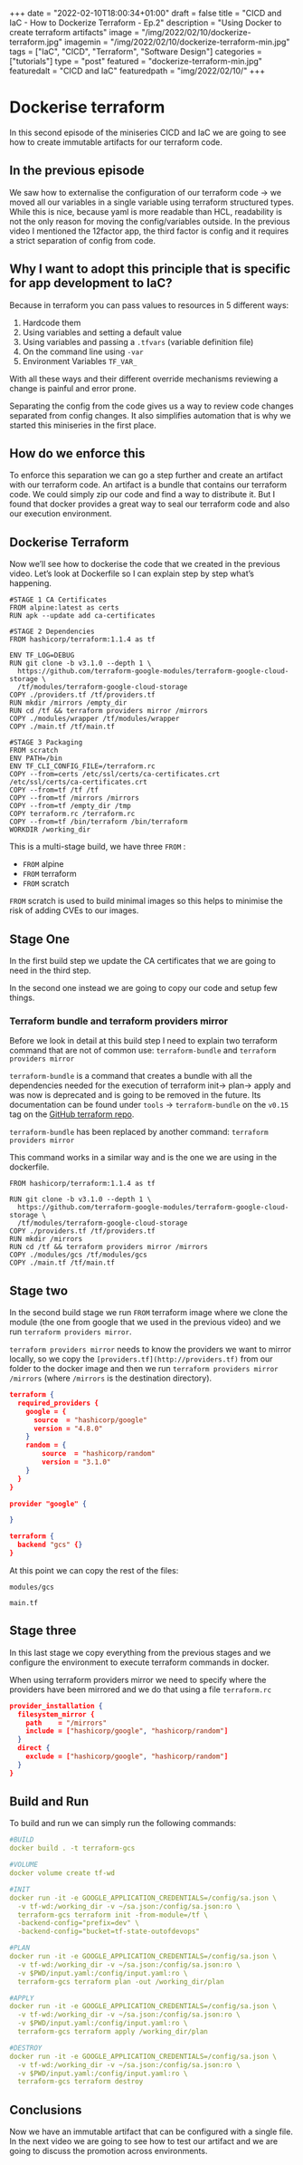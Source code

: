 +++
date = "2022-02-10T18:00:34+01:00"
draft = false
title = "CICD and IaC - How to Dockerize Terraform - Ep.2"
description = "Using Docker to create terraform artifacts"
image = "/img/2022/02/10/dockerize-terraform.jpg"
imagemin = "/img/2022/02/10/dockerize-terraform-min.jpg"
tags = ["IaC", "CICD", "Terraform", "Software Design"]
categories = ["tutorials"]
type = "post"
featured = "dockerize-terraform-min.jpg"
featuredalt = "CICD and IaC"
featuredpath = "img/2022/02/10/"
+++

# Dockerise terraform

In this second episode of the miniseries CICD and IaC we are going to see how to create immutable artifacts for our terraform code. 

## In the previous episode

We saw how to externalise the configuration of our terraform code → we moved all our variables in a single variable using terraform structured types. While this is nice, because yaml is more readable than HCL, readability is not the only reason for moving the config/variables outside. In the previous video I mentioned the 12factor app, the third factor is config and it requires a strict separation of config from code.

## Why I want to adopt this principle that is specific for app development to IaC?

Because in terraform you can pass values to resources in 5 different ways:

1. Hardcode them
2. Using variables and setting a default value
3. Using variables and passing a `.tfvars` (variable definition file)
4. On the command line using `-var`
5. Environment Variables `TF_VAR_`

With all these ways and their different override mechanisms reviewing a change is painful and error prone.

Separating the config from the code gives us a way to review code changes separated from config changes. It also simplifies automation that is why we started this miniseries in the first place.

## How do we enforce this

To enforce this separation we can go a step further and create an artifact with our terraform code. An artifact is a bundle that contains our terraform code. We could simply zip our code and find a way to distribute it. But I found that docker provides a great way to seal our terraform code and also our execution environment.

## Dockerise Terraform

Now we’ll see how to dockerise the code that we created in the previous video. Let’s look at Dockerfile so I can explain step by step what’s happening.

```docker
#STAGE 1 CA Certificates
FROM alpine:latest as certs
RUN apk --update add ca-certificates

#STAGE 2 Dependencies
FROM hashicorp/terraform:1.1.4 as tf

ENV TF_LOG=DEBUG
RUN git clone -b v3.1.0 --depth 1 \
  https://github.com/terraform-google-modules/terraform-google-cloud-storage \
  /tf/modules/terraform-google-cloud-storage
COPY ./providers.tf /tf/providers.tf
RUN mkdir /mirrors /empty_dir
RUN cd /tf && terraform providers mirror /mirrors
COPY ./modules/wrapper /tf/modules/wrapper
COPY ./main.tf /tf/main.tf

#STAGE 3 Packaging
FROM scratch
ENV PATH=/bin
ENV TF_CLI_CONFIG_FILE=/terraform.rc
COPY --from=certs /etc/ssl/certs/ca-certificates.crt /etc/ssl/certs/ca-certificates.crt
COPY --from=tf /tf /tf
COPY --from=tf /mirrors /mirrors
COPY --from=tf /empty_dir /tmp
COPY terraform.rc /terraform.rc
COPY --from=tf /bin/terraform /bin/terraform
WORKDIR /working_dir
```

This is a multi-stage build, we have three `FROM` :

- `FROM` alpine
- `FROM` terraform
- `FROM` scratch

 `FROM` scratch is used to build minimal images so this helps to minimise the risk of adding CVEs to our images.

## Stage One

In the first build step we update the CA certificates that we are going to need in the third step.

In the second one instead we are going to copy our code and setup few things.

### Terraform bundle and terraform providers mirror

Before we look in detail at this build step I need to explain two terraform command that are not of common use: `terraform-bundle` and `terraform providers mirror` 

`terraform-bundle` is a command that creates a bundle with all the dependencies needed for the execution of terraform init→ plan→ apply and was now is deprecated and is going to be removed in the future. Its documentation can be found under `tools` → `terraform-bundle` on the `v0.15` tag on the [GitHub terraform repo](https://github.com/hashicorp/terraform/blob/v0.15/tools/terraform-bundle/README.md).

`terraform-bundle` has been replaced by another command: `terraform providers mirror`

This command works in a similar way and is the one we are using in the dockerfile.

```docker
FROM hashicorp/terraform:1.1.4 as tf

RUN git clone -b v3.1.0 --depth 1 \
  https://github.com/terraform-google-modules/terraform-google-cloud-storage \
  /tf/modules/terraform-google-cloud-storage
COPY ./providers.tf /tf/providers.tf
RUN mkdir /mirrors
RUN cd /tf && terraform providers mirror /mirrors
COPY ./modules/gcs /tf/modules/gcs
COPY ./main.tf /tf/main.tf
```

## Stage two

In the second build stage we run `FROM` terraform image where we clone the module (the one from google that we used in the previous video) and we run `terraform providers mirror`.

`terraform providers mirror` needs to know the providers we want to mirror locally, so we copy the `[providers.tf](http://providers.tf)` from our folder to the docker image and then we run `terraform providers mirror /mirrors` (where `/mirrors` is the destination directory).

```json
terraform {
  required_providers {
    google = {
      source  = "hashicorp/google"
      version = "4.8.0"
    }
    random = {
        source  = "hashicorp/random"
        version = "3.1.0"
    }
  }
}

provider "google" {

}

terraform {
  backend "gcs" {}
}
```

At this point we can copy the rest of the files:

`modules/gcs`

`main.tf`

## Stage three

In this last stage we copy everything from the previous stages and we configure the environment to execute terraform commands in docker.

When using terraform providers mirror we need to specify where the providers have been mirrored and we do that using a file `terraform.rc`

```json
provider_installation {
  filesystem_mirror {
    path    = "/mirrors"
    include = ["hashicorp/google", "hashicorp/random"]
  }
  direct {
    exclude = ["hashicorp/google", "hashicorp/random"]
  }
}
```

## Build and Run

To build and run we can simply run the following commands:

```yaml
#BUILD
docker build . -t terraform-gcs

#VOLUME
docker volume create tf-wd

#INIT
docker run -it -e GOOGLE_APPLICATION_CREDENTIALS=/config/sa.json \
  -v tf-wd:/working_dir -v ~/sa.json:/config/sa.json:ro \
  terraform-gcs terraform init -from-module=/tf \
  -backend-config="prefix=dev" \
  -backend-config="bucket=tf-state-outofdevops"

#PLAN
docker run -it -e GOOGLE_APPLICATION_CREDENTIALS=/config/sa.json \
  -v tf-wd:/working_dir -v ~/sa.json:/config/sa.json:ro \
  -v $PWD/input.yaml:/config/input.yaml:ro \
  terraform-gcs terraform plan -out /working_dir/plan

#APPLY
docker run -it -e GOOGLE_APPLICATION_CREDENTIALS=/config/sa.json \
  -v tf-wd:/working_dir -v ~/sa.json:/config/sa.json:ro \
  -v $PWD/input.yaml:/config/input.yaml:ro \
  terraform-gcs terraform apply /working_dir/plan

#DESTROY
docker run -it -e GOOGLE_APPLICATION_CREDENTIALS=/config/sa.json \
  -v tf-wd:/working_dir -v ~/sa.json:/config/sa.json:ro \
  -v $PWD/input.yaml:/config/input.yaml:ro \
  terraform-gcs terraform destroy
```

## Conclusions

Now we have an immutable artifact that can be configured with a single file. In the next video we are going to see how to test our artifact and we are going to discuss the promotion across environments.
